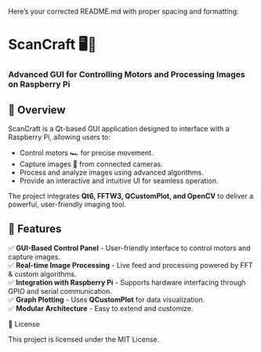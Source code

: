 Here’s your corrected README.md with proper spacing and formatting:

# ScanCraft 🖥️📡

### Advanced GUI for Controlling Motors and Processing Images on Raspberry Pi

## 🚀 Overview

ScanCraft is a Qt-based GUI application designed to interface with a Raspberry Pi, allowing users to:

- Control motors 🏎️ for precise movement.
- Capture images 📸 from connected cameras.
- Process and analyze images using advanced algorithms.
- Provide an interactive and intuitive UI for seamless operation.

The project integrates **Qt6, FFTW3, QCustomPlot, and OpenCV** to deliver a powerful, user-friendly imaging tool.

## 📌 Features

✅ **GUI-Based Control Panel** - User-friendly interface to control motors and capture images.  
✅ **Real-time Image Processing** - Live feed and processing powered by FFT & custom algorithms.  
✅ **Integration with Raspberry Pi** - Supports hardware interfacing through GPIO and serial communication.  
✅ **Graph Plotting** - Uses **QCustomPlot** for data visualization.  
✅ **Modular Architecture** - Easy to extend and customize.

📝 License

This project is licensed under the MIT License.
